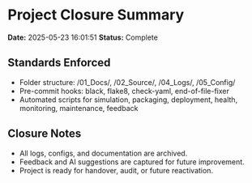# Project Closure Summary

**Date:** 2025-05-23 16:01:51
**Status:** Complete

## Standards Enforced
- Folder structure: /01_Docs/, /02_Source/, /04_Logs/, /05_Config/
- Pre-commit hooks: black, flake8, check-yaml, end-of-file-fixer
- Automated scripts for simulation, packaging, deployment, health, monitoring, maintenance, feedback

## Closure Notes
- All logs, configs, and documentation are archived.
- Feedback and AI suggestions are captured for future improvement.
- Project is ready for handover, audit, or future reactivation.
